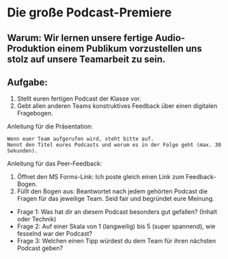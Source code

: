 # Die große Podcast-Premiere

## Warum: Wir lernen unsere fertige Audio-Produktion einem Publikum vorzustellen uns stolz auf unsere Teamarbeit zu sein.

## Aufgabe: 
1. Stellt euren fertigen Podcast der Klasse vor.
2. Gebt allen anderen Teams konstruktives Feedback über einen digitalen Fragebogen.

Anleitung für die Präsentation:

    Wenn euer Team aufgerufen wird, steht bitte auf.
    Nennt den Titel eures Podcasts und worum es in der Folge geht (max. 30 Sekunden).


Anleitung für das Peer-Feedback:
1. Öffnet den MS Forms-Link: Ich poste gleich einen Link zum Feedback-Bogen.
2. Füllt den Bogen aus: Beantwortet nach jedem gehörten Podcast die Fragen für das jeweilige Team. Seid fair und begründet eure Meinung.
* Frage 1: Was hat dir an diesem Podcast besonders gut gefallen? (Inhalt oder Technik)
* Frage 2: Auf einer Skala von 1 (langweilig) bis 5 (super spannend), wie fesselnd war der Podcast?
* Frage 3: Welchen einen Tipp würdest du dem Team für ihren nächsten Podcast geben?

